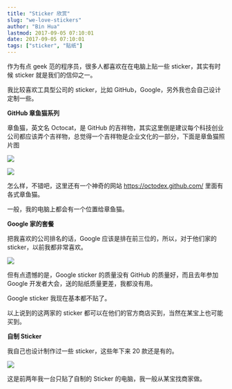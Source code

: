 ```yaml
---
title: "Sticker 欣赏"
slug: "we-love-stickers"
author: "Bin Hua"
lastmod: 2017-09-05 07:10:01
date: 2017-09-05 07:10:01
tags: ["sticker", "贴纸"]
---
```


作为有点 geek 范的程序员，很多人都喜欢在在电脑上贴一些 sticker，其实有时候 sticker 就是我们的信仰之一。

我比较喜欢工具型公司的 sticker，比如 GitHub，Google，另外我也会自己设计定制一些。

**GitHub 章鱼猫系列**

章鱼猫，英文名 Octocat，是 GitHub 的吉祥物，其实这里倒是建议每个科技创业公司都应该弄个吉祥物，总觉得一个吉祥物是企业文化的一部分，下面是章鱼猫照片图

![](https://storage.tourcoder.com/tcblog/we-love-stickers-01.jpg)

![](https://storage.tourcoder.com/tcblog/we-love-stickers-02.jpg)

怎么样，不错吧，这里还有一个神奇的网站 https://octodex.github.com/ 里面有各式章鱼猫。

一般，我的电脑上都会有一个位置给章鱼猫。

**Google 家的套餐**

把我喜欢的公司排名的话，Google 应该是排在前三位的，所以，对于他们家的 sticker，以前我都非常喜欢。

![](https://storage.tourcoder.com/tcblog/we-love-stickers-03.jpg)

但有点遗憾的是，Google sticker 的质量没有 GitHub 的质量好，而且去年参加 Google 开发者大会，送的贴纸质量更差，我都没有用。

Google sticker 我现在基本都不贴了。

以上说到的这两家的 sticker 都可以在他们的官方商店买到，当然在某宝上也可能买到。

**自制 Sticker**

我自己也设计制作过一些 sticker，这些年下来 20 款还是有的。

![](https://storage.tourcoder.com/tcblog/we-love-stickers-04.jpeg)

这是前两年我一台只贴了自制的 Sticker 的电脑，我一般从某宝找商家做。